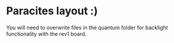 # Paracites layout :)

You will need to overwrite files in the quantum folder for backlight functionality
with the rev1 board.
